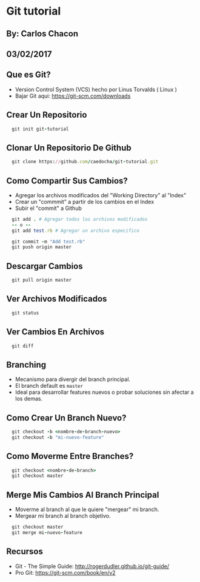 # Git tutorial

## By: Carlos Chacon
## 03/02/2017


## Que es Git?

- Version Control System (VCS) hecho por Linus Torvalds ( Linux )
- Bajar Git aqui: https://git-scm.com/downloads


## Crear Un Repositorio

```ruby
  git init git-tutorial
```


## Clonar Un Repositorio De Github

```ruby
  git clone https://github.com/caedocha/git-tutorial.git
```


## Como Compartir Sus Cambios?

- Agregar los archivos modificados del "Working Directory" al "Index"
- Crear un "commmit" a partir de los cambios en el Index
- Subir el "commit" a Github

```ruby
  git add . # Agregar todos los archivos modificados
  -- o --
  git add test.rb # Agregar un archivo especifico

  git commit -m "Add test.rb"
  git push origin master
```


## Descargar Cambios

```ruby
  git pull origin master
```


## Ver Archivos Modificados

```ruby
  git status
```


## Ver Cambios En Archivos

```ruby
  git diff
```


## Branching

- Mecanismo para divergir del branch principal.
- El branch default es `master`
- Ideal para desarrollar features nuevos o probar soluciones sin afectar a los demas.


## Como Crear Un Branch Nuevo?

```ruby
  git checkout -b <nombre-de-branch-nuevo>
  git checkout -b "mi-nuevo-feature"
```


## Como Moverme Entre Branches?

```ruby
  git checkout <nombre-de-branch>
  git checkout master
```


## Merge Mis Cambios Al Branch Principal

- Moverme al branch al que le quiere "mergear" mi branch.
- Mergear mi branch al branch objetivo.

```ruby
  git checkout master
  git merge mi-nuevo-feature
```


## Recursos

- Git - The Simple Guide: http://rogerdudler.github.io/git-guide/
- Pro Git: https://git-scm.com/book/en/v2



